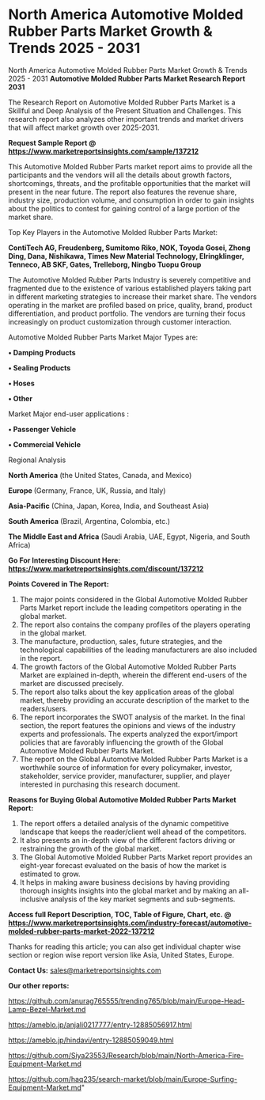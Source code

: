 # North America Automotive Molded Rubber Parts Market Growth & Trends 2025 - 2031
North America Automotive Molded Rubber Parts Market Growth & Trends 2025 - 2031
<strong>Automotive Molded Rubber Parts Market Research Report 2031</strong>

The Research Report on Automotive Molded Rubber Parts Market is a Skillful and Deep Analysis of the Present Situation and Challenges. This research report also analyzes other important trends and market drivers that will affect market growth over 2025-2031.

<strong>Request Sample Report @ <a href=https://www.marketreportsinsights.com/sample/137212>https://www.marketreportsinsights.com/sample/137212</a></strong>

This Automotive Molded Rubber Parts market report aims to provide all the participants and the vendors will all the details about growth factors, shortcomings, threats, and the profitable opportunities that the market will present in the near future. The report also features the revenue share, industry size, production volume, and consumption in order to gain insights about the politics to contest for gaining control of a large portion of the market share.

Top Key Players in the Automotive Molded Rubber Parts Market:

<strong>ContiTech AG, Freudenberg, Sumitomo Riko, NOK, Toyoda Gosei, Zhong Ding, Dana, Nishikawa, Times New Material Technology, Elringklinger, Tenneco, AB SKF, Gates, Trelleborg, Ningbo Tuopu Group</strong>

The Automotive Molded Rubber Parts Industry is severely competitive and fragmented due to the existence of various established players taking part in different marketing strategies to increase their market share. The vendors operating in the market are profiled based on price, quality, brand, product differentiation, and product portfolio. The vendors are turning their focus increasingly on product customization through customer interaction.

Automotive Molded Rubber Parts Market Major Types are:

<strong>• Damping Products

• Sealing Products

• Hoses

• Other</strong>

Market Major end-user applications :

<strong>• Passenger Vehicle

• Commercial Vehicle</strong>

Regional Analysis

</u><strong><b>North America</b></strong> (the United States, Canada, and Mexico)

<strong><b>Europe </b></strong>(Germany, France, UK, Russia, and Italy)

<strong><b>Asia-Pacific</b></strong> (China, Japan, Korea, India, and Southeast Asia)

<strong><b>South America</b></strong> (Brazil, Argentina, Colombia, etc.)

<strong><b>The Middle East and Africa</b></strong> (Saudi Arabia, UAE, Egypt, Nigeria, and South Africa)

<strong>Go For Interesting Discount Here: <a href=https://www.marketreportsinsights.com/discount/137212>https://www.marketreportsinsights.com/discount/137212</a></strong>

<strong>Points Covered in The Report:</strong>
<ol>
  <li>The major points considered in the Global Automotive Molded Rubber Parts Market report include the leading competitors operating in the global market.</li>
  <li>The report also contains the company profiles of the players operating in the global market.</li>
  <li>The manufacture, production, sales, future strategies, and the technological capabilities of the leading manufacturers are also included in the report.</li>
  <li>The growth factors of the Global Automotive Molded Rubber Parts Market are explained in-depth, wherein the different end-users of the market are discussed precisely.</li>
  <li>The report also talks about the key application areas of the global market, thereby providing an accurate description of the market to the readers/users.</li>
  <li>The report incorporates the SWOT analysis of the market. In the final section, the report features the opinions and views of the industry experts and professionals. The experts analyzed the export/import policies that are favorably influencing the growth of the Global Automotive Molded Rubber Parts Market.</li>
  <li>The report on the Global Automotive Molded Rubber Parts Market is a worthwhile source of information for every policymaker, investor, stakeholder, service provider, manufacturer, supplier, and player interested in purchasing this research document.</li>
</ol>
<strong>Reasons for Buying Global Automotive Molded Rubber Parts Market Report:</strong>

<ol>
  <li>The report offers a detailed analysis of the dynamic competitive landscape that keeps the reader/client well ahead of the competitors.</li>
  <li>It also presents an in-depth view of the different factors driving or restraining the growth of the global market.</li>
  <li>The Global Automotive Molded Rubber Parts Market report provides an eight-year forecast evaluated on the basis of how the market is estimated to grow.</li>
  <li>It helps in making aware business decisions by having providing thorough insights insights into the global market and by making an all-inclusive analysis of the key market segments and sub-segments.</li>
</ol>
<strong>Access full Report Description, TOC, Table of Figure, Chart, etc. @ <a href=https://www.marketreportsinsights.com/industry-forecast/automotive-molded-rubber-parts-market-2022-137212>https://www.marketreportsinsights.com/industry-forecast/automotive-molded-rubber-parts-market-2022-137212</a></strong>


Thanks for reading this article; you can also get individual chapter wise section or region wise report version like Asia, United States, Europe.

<strong>Contact Us:</strong>
sales@marketreportsinsights.com

<strong>Our other reports:</strong>

<a href=https://github.com/anurag765555/trending765/blob/main/Europe-Head-Lamp-Bezel-Market.md>https://github.com/anurag765555/trending765/blob/main/Europe-Head-Lamp-Bezel-Market.md</a>

<a href=https://ameblo.jp/anjali0217777/entry-12885056917.html>https://ameblo.jp/anjali0217777/entry-12885056917.html</a>

<a href=https://ameblo.jp/hindavi/entry-12885059049.html>https://ameblo.jp/hindavi/entry-12885059049.html</a>

<a href=https://github.com/Siya23553/Research/blob/main/North-America-Fire-Equipment-Market.md>https://github.com/Siya23553/Research/blob/main/North-America-Fire-Equipment-Market.md</a>

<a href=https://github.com/haq235/search-market/blob/main/Europe-Surfing-Equipment-Market.md>https://github.com/haq235/search-market/blob/main/Europe-Surfing-Equipment-Market.md</a>"
